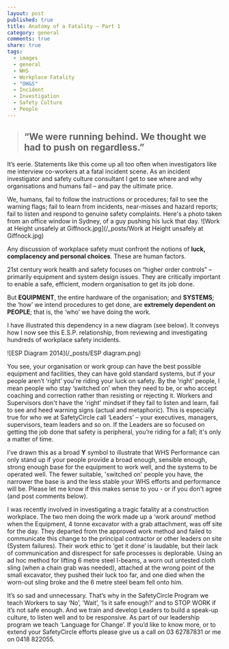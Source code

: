 ```yaml
---
layout: post
published: true
title: Anatomy of a Fatality – Part 1
category: general
comments: true
share: true
tags: 
  - images
  - general
  - WHS
  - Workplace Fatality
  - "OH&S"
  - Incident
  - Investigation
  - Safety Culture
  - People
---
```


> ## “We were running behind. We thought we had to push on regardless.”

It’s eerie. Statements like this come up all too often when investigators like me  interview co-workers at a fatal incident scene. As an incident investigator and safety culture consultant I get to see where and why organisations and humans fail – and pay the ultimate price. 

We, humans, fail to follow the instructions or procedures; fail to see the warning flags; fail to learn from incidents, near-misses and hazard reports; fail to listen and respond to genuine safety complaints. Here's a photo taken from an office window in Sydney, of a guy pushing his luck that day.
![Work at Height unsafely at Giffnock.jpg](/_posts/Work at Height unsafely at Giffnock.jpg)

Any discussion of workplace safety must confront the notions of **luck, complacency and personal choices**. These are human factors.

21st century work health and safety focuses on “higher order controls” – primarily equipment and system design issues. They are critically important to enable a safe, efficient, modern organisation to get its job done. 

But **EQUIPMENT**, the entire hardware of the organisation; and **SYSTEMS**; the ‘how’ we intend procedures to get done, are **extremely dependent on PEOPLE**; that is, the ‘who’ we have doing the work.

I have illustrated this dependency in a new diagram (see below). It conveys how I now see this E.S.P. relationship, from reviewing and investigating hundreds of workplace safety incidents.

![ESP Diagram 2014](/_posts/ESP diagram.png)

You see, your organisation or work group can have the best possible equipment and facilities, they can have gold standard systems, but if your people aren’t ‘right’ you're riding your luck on safety. By the ‘right’ people, I mean people who stay ‘switched on’ when they need to be, or who accept coaching and correction rather than resisting or rejecting it. Workers and Supervisors don't have the 'right' mindset if they fail to listen and learn, fail to see and heed warning signs (actual and metaphoric). This is especially true for who we at SafetyCircle call ‘Leaders’ – your executives, managers, supervisors, team leaders and so on. If the Leaders are so focused on getting the job done that safety is peripheral, you’re riding for a fall; it's only a matter of time.

I’ve drawn this as a broad **Y** symbol to illustrate that WHS Performance can only stand up if your people provide a broad enough, sensible enough, strong enough base for the equipment to work well, and the systems to be operated well. The fewer suitable, 'switched on' people you have, the narrower the base is and the less stable your WHS efforts and performance will be. Please let me know if this makes sense to you - or if you don't agree (and post comments below).

I was recently involved in investigating a tragic fatality at a construction workplace. The two men doing the work made up a ‘work around’ method when the Equipment, 4 tonne excavator with a grab attachment, was off site for the day. They departed from the approved work method and failed to communicate this change to the principal contractor or other leaders on site (System failures). Their work ethic to ‘get it done’ is laudable, but their lack of communication and disrespect for safe processes is deplorable. Using an ad hoc method for lifting 6 metre steel I-beams, a worn out untested cloth sling (when a chain grab was needed), attached at the wrong point of the small excavator, they pushed their luck too far, and one died when the worn-out sling broke and the 6 metre steel beam fell onto him.

It’s so sad and unnecessary. That’s why in the SafetyCircle Program we teach Workers to say ‘No’, ‘Wait’, ‘Is it safe enough?’ and to STOP WORK if it’s not safe enough. And we train and develop Leaders to build a speak-up culture, to listen well and to be responsive. As part of our leadership program we teach ‘Language for Change’. If you’d like to know more, or to extend your SafetyCircle efforts please give us a call on 03 62787831 or me on 0418 822055.
